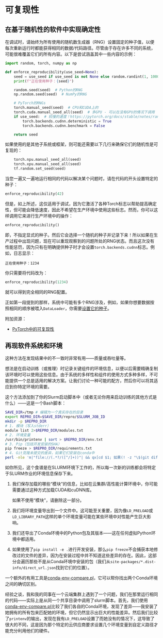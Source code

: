 # 可复现性

## 在基于随机性的软件中实现确定性

在调试时，请始终为所有使用的随机数生成器（RNG）设置固定的种子值，以便每次重新运行时都能获得相同的数据/代码路径。尽管由于存在许多不同的系统，可能很难覆盖它们的所有内容。以下是尝试涵盖其中一些内容的示例：

```python
import random, torch, numpy as np

def enforce_reproducibility(use_seed=None):
    seed = use_seed if use_seed is not None else random.randint(1, 1000000)
    print(f"正在使用种子：{seed}")

    random.seed(seed)  # Python的RNG
    np.random.seed(seed)  # NumPy的RNG

    # PyTorch的RNGs
    torch.manual_seed(seed)  # CPU和CUDA上的
    torch.cuda.manual_seed_all(seed)  # 多GPU - 可以在没有GPU的情况下调用
    if use_seed:  # 较慢的速度！https://pytorch.org/docs/stable/notes/randomness.html#cuda-卷积基准测试
        torch.backends.cudnn.deterministic = True
        torch.backends.cudnn.benchmark = False

    return seed
```
如果使用的是其他子系统或框架，则可能还需要以下几行来确保它们的随机性是可复现的：
```python
    torch.npu.manual_seed_all(seed)
    torch.xpu.manual_seed_all(seed)
    tf.random.set_seed(seed)
```
当您一遍又一遍地运行相同的代码以解决某个问题时，请在代码的开头设置特定的种子：
```python
enforce_reproducibility(42)
```
但是，如上所述，这仅适用于调试，因为它激活了各种Torch标志以帮助提高确定性，但可能会降低速度，因此不希望在生产环境中使用这些标志。然而，你可以这样调用它来进行生产环境中的操作：
```python
enforce_reproducibility()
```
即，不指定显式的种子。然后它会选择一个随机的种子并记录下来！所以如果在生产过程中出现问题，现在可以重现观察到的问题所处的RNG状态。而且这次没有性能惩罚，因为只有在明确提供种子时才会设置`torch.backends.cudnn`标志。例如，日志显示：
```
正在使用种子：1234
```
你只需要将代码改为：
```python
enforce_reproducibility(1234)
```
就可以得到完全相同的RNG配置。

正如第一段提到的那样，系统中可能有多个RNG涉及，例如，如果你想要数据按照相同的顺序被喂入`DataLoader`，你需要[设置它的种子](https://pytorch.org/docs/stable/notes/randomness.html#dataloader)。

附加资源：
- [PyTorch中的可复现性](https://pytorch.org/docs/stable/notes/randomness.html)

## 再现软件系统和环境

这种方法在发现结果中的不一致时非常有用——质量或吞吐量等。

想法是在启动训练（或推理）时记录关键组件的环境信息，以便以后需要精确复制该环境时可以使用这些信息。由于系统的多样性和组件的使用方式多种多样，不可能提供一个总是适用的解决方案。让我们讨论一种可能的配方，然后你可以将其适应到你特定环境的需要。

这个方法添加到了你的Slurm启动脚本中（或者无论你用来启动训练的其他方式是什么）——这是一个Bash脚本：

```bash
SAVE_DIR=/tmp # 编辑为一个真实存在的目录
export REPRO_DIR=$SAVE_DIR/repro/$SLURM_JOB_ID
mkdir -p $REPRO_DIR
# 1. 模块（写入stderr）
module list 2>$REPRO_DIR/modules.txt
# 2. 环境变量
/usr/bin/printenv | sort > $REPRO_DIR/env.txt
# 3. Pip（包括开发安装的SHA）
pip freeze > $REPRO_DIR/requirements.txt
# 4. Git克隆未提交的差异，如果它们安装在conda中
perl -nle 'm|"file://(.*?/([^/]+))"| && qx[cd $1; 如果(! -z "\$(git diff)");那么git diff > \$REPRO_DIR/$2.diff;否则]' $CONDA_PREFIX/lib/python*/site-packages/*.dist-info/direct_url.json
```

如你所见，这个食谱是在SLURM环境下工作的，所以每一次新的训练都会将特定于SLURM作业的环境信息保存下来。

1. 我们保存加载的哪些“模块”的信息，比如在云集群/高性能计算环境中，你可能需要通过这种方式加载CUDA和cuDNN库。

   如果不使用“模块”，请删除这一部分。

2. 我们将环境变量导出到一个文件中。这可能至关重要，因为像`LD_PRELOAD`或`LD_LIBRARY_PATH`这样的单个环境变量可能在某些环境中对性能产生巨大影响。

3. 我们还导出了Conda环境中的Python包及其版本——这在任何虚拟Python环境中都适用。

4. 如果使用了`pip install -e .`进行开发安装，那么`pip freeze`不会捕获本地修改过的文件的差异，因为在安装过程中并不知道这些差异的存在。因此，这部分会遍历那些不是从Conda环境中安装的包（我们从`site-packages/*.dist-info/direct_url.json`找到它们的位置）。

一个额外的有用工具是[conda-env-compare.pl](https://github.com/stas00/conda-tools/blob/master/conda-env-compare.md)，它可以帮你找出两个Conda环境之间的确切区别。

经验之谈，我和我的同事在一个云端集群上遇到了一个问题，我们在那里运行相同的代码——实际上是从同一个共享目录中调用了slurm脚本。首先，我们使用[conda-env-compare.pl](https://github.com/stas00/conda-tools/blob/master/conda-env-compare.md)比较了我们各自的Conda环境，发现了差异——我安装了她拥有的所有包来匹配她的环境，但它仍然显示出巨大的性能差异。然后我们比较了`printenv`的输出，发现在我有`LD_PRELOAD`设置了而她没有的情况下，这导致了很大的不同，这是因为那个特定的云供应商要求设置几个环境变量到自定义路径才能充分利用他们的硬件。